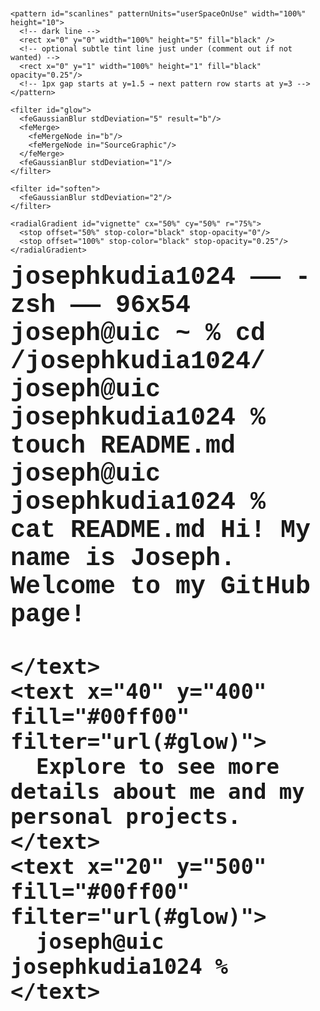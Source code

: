 <svg width="1920" height="1080" viewBox="0 0 1920 1080">
  <style>
    text {
      font-family: "Courier New", sans-serif;
      font-size: 40px;
      font-weight: bold;
    }
  </style>
  
  <defs>
    
    <pattern id="scanlines" patternUnits="userSpaceOnUse" width="100%" height="10">
      <!-- dark line -->
      <rect x="0" y="0" width="100%" height="5" fill="black" />
      <!-- optional subtle tint line just under (comment out if not wanted) -->
      <rect x="0" y="1" width="100%" height="1" fill="black" opacity="0.25"/>
      <!-- 1px gap starts at y=1.5 → next pattern row starts at y=3 -->
    </pattern>

    <filter id="glow">
      <feGaussianBlur stdDeviation="5" result="b"/>
      <feMerge>
        <feMergeNode in="b"/>
        <feMergeNode in="SourceGraphic"/>
      </feMerge>
      <feGaussianBlur stdDeviation="1"/>
    </filter>

    <filter id="soften">
      <feGaussianBlur stdDeviation="2"/>
    </filter>
      
    <radialGradient id="vignette" cx="50%" cy="50%" r="75%">
      <stop offset="50%" stop-color="black" stop-opacity="0"/>
      <stop offset="100%" stop-color="black" stop-opacity="0.25"/>
    </radialGradient>
    
  </defs>

  <g id="terminal">
    <rect x="0" y="0" width="100%" height="100%" rx="25" ry="25" fill="#202020"/>
    <rect x="0" y="0" width="100%" height="85" rx="25" ry="25" fill="#ededed"/>
    <rect x="0" y="60" width="100%" height="30" rx="0" ry="0" fill="#202020"/>
    <circle r="15" cx="40" cy="30" fill="#f75455"/>
    <circle r="15" cx="90" cy="30" fill="#f9bb4a"/>
    <circle r="15" cx="140" cy="30" fill="#39c950"/>
    <text 
      x="960" y="34" 
      text-anchor="middle" 
      dominant-baseline="middle"
      font-size="20"
      fill="#606060"
      >
        josephkudia1024 —— -zsh —— 96x54
    </text>
  </g>

  <g id="content-text">
    <text x="20" y="100" fill="#00ff00" filter="url(#glow)">
      joseph@uic ~ % cd /josephkudia1024/
    </text>
    <text x="20" y="150" fill="#00ff00" filter="url(#glow)">
      joseph@uic josephkudia1024 % touch README.md
    </text>
    <text x="20" y="200" fill="#00ff00" filter="url(#glow)">
      joseph@uic josephkudia1024 % cat README.md
    </text>
    <text x="40" y="300" fill="#00ff00" filter="url(#glow)">
      Hi! My name is Joseph. Welcome to my GitHub page!
    </text>
    <text x="40" y="350" fill="#00ff00" filter="url(#glow)">
      
    </text>
    <text x="40" y="400" fill="#00ff00" filter="url(#glow)">
      Explore to see more details about me and my personal projects.
    </text>
    <text x="20" y="500" fill="#00ff00" filter="url(#glow)">
      joseph@uic josephkudia1024 % 
    </text>
  </g>
  
  <g id="typing-text" opacity="1">
    <rect x="725" y="470" width="20" height="40" fill="#00ff00" filter="url(#glow)"/>
    <animate 
          attributeName="opacity" 
          values="0;1;0" 
          keyTimes="0;0.5;1"
          calcMode="discrete"
          dur="1.0s" 
          repeatCount="indefinite"
      />
  </g>
    
  <g id="scanline-overlay" opacity="0.25">
    <rect x="0" y="0" width="100%" height="100%" rx="25" ry="25" fill="url(#scanlines)" filter="url(#soften)"/>
    <animate attributeName="opacity"
             values="0.2;0.3;0.2"
             dur="0.05s"
             repeatCount="indefinite"/>
  </g>
  <rect x="0" y="0" width="100%" height="100%" rx="25" ry="25" fill="url(#vignette)"/>
</svg>

<defs>
  <filter id="soften">
    <feGaussianBlur stdDeviation="0.2"/>
  </filter>
</defs>

